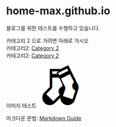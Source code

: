 # home-max.github.io
블로그를 위한 테스트를 수행하고 있숩니다.

카테고리 2 으로 가려면 아래로 가시오  
카테고리2: [Category 2](./cate2 "category 2 rel")  
카테고리2: [Category 2](https://home-max.github.io/cate2 "category 2 abs")

이미지 테스트 ![이모지_양말](./images/%EC%9D%B4%EB%AA%A8%EC%A7%80_%EC%96%91%EB%A7%90.png)

마크다운 문법: [Markdown Guide](https://www.markdownguide.org/ "markdown guide website")
